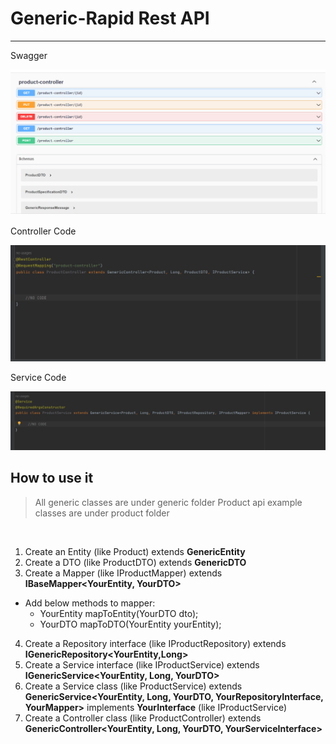# Generic-Rapid Rest API

---

Swagger

<img src="./src/main/resources/images/swagger.png" width="600"/>

Controller Code 

<img src="./src/main/resources/images/nocode.png" width="600"/>

Service Code

<img src="./src/main/resources/images/nocode_service.png" width="600"/>


## How to use it

> All generic classes are under generic folder
> Product api example classes are under product folder

<br />

1) Create an Entity (like Product) extends **GenericEntity**
2) Create a DTO (like ProductDTO) extends **GenericDTO**
3) Create a Mapper (like IProductMapper) extends **IBaseMapper<YourEntity, YourDTO>**
- Add below methods to mapper:
  - YourEntity mapToEntity(YourDTO dto);
  - YourDTO mapToDTO(YourEntity yourEntity);

4) Create a Repository interface (like IProductRepository) extends **IGenericRepository<YourEntity,Long>**
5) Create a Service interface (like IProductService) extends **IGenericService<YourEntity, Long, YourDTO>**
6) Create a Service class (like ProductService) extends **GenericService<YourEntity, Long, YourDTO, YourRepositoryInterface, YourMapper>**
   implements **YourInterface** (like IProductService)
7) Create a Controller class (like ProductController) extends **GenericController<YourEntity, Long, YourDTO, YourServiceInterface>**
